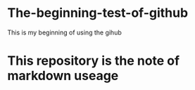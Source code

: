 # The-beginning-test-of-github
This is my beginning of using the gihub

# This repository is the note of markdown useage
